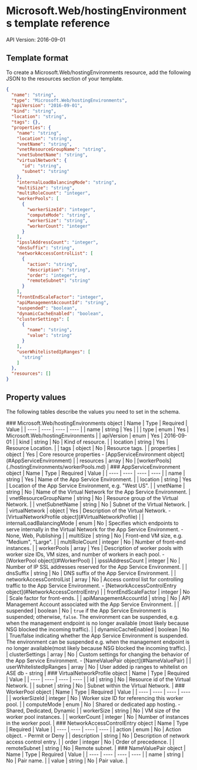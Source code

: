 # Microsoft.Web/hostingEnvironments template reference
API Version: 2016-09-01
## Template format

To create a Microsoft.Web/hostingEnvironments resource, add the following JSON to the resources section of your template.

```json
{
  "name": "string",
  "type": "Microsoft.Web/hostingEnvironments",
  "apiVersion": "2016-09-01",
  "kind": "string",
  "location": "string",
  "tags": {},
  "properties": {
    "name": "string",
    "location": "string",
    "vnetName": "string",
    "vnetResourceGroupName": "string",
    "vnetSubnetName": "string",
    "virtualNetwork": {
      "id": "string",
      "subnet": "string"
    },
    "internalLoadBalancingMode": "string",
    "multiSize": "string",
    "multiRoleCount": "integer",
    "workerPools": [
      {
        "workerSizeId": "integer",
        "computeMode": "string",
        "workerSize": "string",
        "workerCount": "integer"
      }
    ],
    "ipsslAddressCount": "integer",
    "dnsSuffix": "string",
    "networkAccessControlList": [
      {
        "action": "string",
        "description": "string",
        "order": "integer",
        "remoteSubnet": "string"
      }
    ],
    "frontEndScaleFactor": "integer",
    "apiManagementAccountId": "string",
    "suspended": "boolean",
    "dynamicCacheEnabled": "boolean",
    "clusterSettings": [
      {
        "name": "string",
        "value": "string"
      }
    ],
    "userWhitelistedIpRanges": [
      "string"
    ]
  },
  "resources": []
}
```
## Property values

The following tables describe the values you need to set in the schema.

<a id="Microsoft.Web/hostingEnvironments" />
### Microsoft.Web/hostingEnvironments object
|  Name | Type | Required | Value |
|  ---- | ---- | ---- | ---- |
|  name | string | Yes |  |
|  type | enum | Yes | Microsoft.Web/hostingEnvironments |
|  apiVersion | enum | Yes | 2016-09-01 |
|  kind | string | No | Kind of resource. |
|  location | string | Yes | Resource Location. |
|  tags | object | No | Resource tags. |
|  properties | object | Yes | Core resource properties - [AppServiceEnvironment object](#AppServiceEnvironment) |
|  resources | array | No | [workerPools](./hostingEnvironments/workerPools.md) |


<a id="AppServiceEnvironment" />
### AppServiceEnvironment object
|  Name | Type | Required | Value |
|  ---- | ---- | ---- | ---- |
|  name | string | Yes | Name of the App Service Environment. |
|  location | string | Yes | Location of the App Service Environment, e.g. "West US". |
|  vnetName | string | No | Name of the Virtual Network for the App Service Environment. |
|  vnetResourceGroupName | string | No | Resource group of the Virtual Network. |
|  vnetSubnetName | string | No | Subnet of the Virtual Network. |
|  virtualNetwork | object | Yes | Description of the Virtual Network. - [VirtualNetworkProfile object](#VirtualNetworkProfile) |
|  internalLoadBalancingMode | enum | No | Specifies which endpoints to serve internally in the Virtual Network for the App Service Environment. - None, Web, Publishing |
|  multiSize | string | No | Front-end VM size, e.g. "Medium", "Large". |
|  multiRoleCount | integer | No | Number of front-end instances. |
|  workerPools | array | Yes | Description of worker pools with worker size IDs, VM sizes, and number of workers in each pool. - [WorkerPool object](#WorkerPool) |
|  ipsslAddressCount | integer | No | Number of IP SSL addresses reserved for the App Service Environment. |
|  dnsSuffix | string | No | DNS suffix of the App Service Environment. |
|  networkAccessControlList | array | No | Access control list for controlling traffic to the App Service Environment. - [NetworkAccessControlEntry object](#NetworkAccessControlEntry) |
|  frontEndScaleFactor | integer | No | Scale factor for front-ends. |
|  apiManagementAccountId | string | No | API Management Account associated with the App Service Environment. |
|  suspended | boolean | No | <code>true</code> if the App Service Environment is suspended; otherwise, <code>false</code>. The environment can be suspended, e.g. when the management endpoint is no longer available (most likely because NSG blocked the incoming traffic). |
|  dynamicCacheEnabled | boolean | No | True/false indicating whether the App Service Environment is suspended. The environment can be suspended e.g. when the management endpoint is no longer available(most likely because NSG blocked the incoming traffic). |
|  clusterSettings | array | No | Custom settings for changing the behavior of the App Service Environment. - [NameValuePair object](#NameValuePair) |
|  userWhitelistedIpRanges | array | No | User added ip ranges to whitelist on ASE db - string |


<a id="VirtualNetworkProfile" />
### VirtualNetworkProfile object
|  Name | Type | Required | Value |
|  ---- | ---- | ---- | ---- |
|  id | string | No | Resource id of the Virtual Network. |
|  subnet | string | No | Subnet within the Virtual Network. |


<a id="WorkerPool" />
### WorkerPool object
|  Name | Type | Required | Value |
|  ---- | ---- | ---- | ---- |
|  workerSizeId | integer | No | Worker size ID for referencing this worker pool. |
|  computeMode | enum | No | Shared or dedicated app hosting. - Shared, Dedicated, Dynamic |
|  workerSize | string | No | VM size of the worker pool instances. |
|  workerCount | integer | No | Number of instances in the worker pool. |


<a id="NetworkAccessControlEntry" />
### NetworkAccessControlEntry object
|  Name | Type | Required | Value |
|  ---- | ---- | ---- | ---- |
|  action | enum | No | Action object. - Permit or Deny |
|  description | string | No | Description of network access control entry. |
|  order | integer | No | Order of precedence. |
|  remoteSubnet | string | No | Remote subnet. |


<a id="NameValuePair" />
### NameValuePair object
|  Name | Type | Required | Value |
|  ---- | ---- | ---- | ---- |
|  name | string | No | Pair name. |
|  value | string | No | Pair value. |

